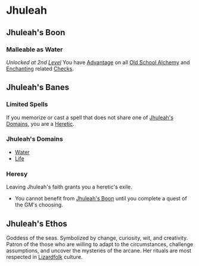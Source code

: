 # Jhuleah

## Jhuleah's Boon

### Malleable as Water

*Unlocked at 2nd [Level](../../../Player%20Characters/Derived%20Statistics/Level.md)*
You have [Advantage](../../../Game%20Procedures/Dice%20Rolls/Advantage.md) on all [Old School Alchemy](../../Alchemy/Old%20School%20Alchemy.md) and [Enchanting](../../Enchanting/Enchanting.md) related [Checks](../../../Game%20Procedures/Check.md).

## Jhuleah's Banes

### Limited Spells

If you memorize or cast a spell that does not share one of [Jhuleah's Domains](#Jhuleah's%20Domains), you are a [Heretic](#Heresy).

### Jhuleah's Domains

- [Water](../../Spell%20Domains/Water.md)
- [Life](../../Spell%20Domains/Life.md)

### Heresy

Leaving Jhuleah's faith grants you a heretic's exile.

- You cannot benefit from [Jhuleah's Boon](#Jhuleah's%20Boon) until you complete a quest of the GM's choosing.

## Jhuleah's Ethos

Goddess of the seas. Symbolized by change, curiosity, wit, and creativity. Patron of the those who are willing to adapt to the circumstances, challenge assumptions, and uncover the mysteries of the arcane. Her rituals are most respected in [Lizardfolk](../../../../Player%20Characters/Ancenstries/Lizardfolk.md) culture.
